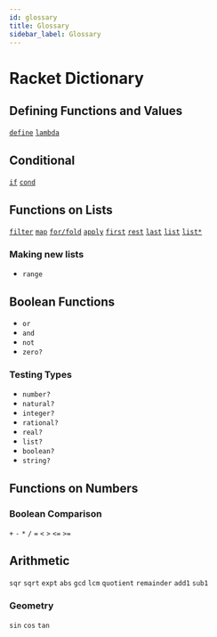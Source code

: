 ```yaml
---
id: glossary
title: Glossary
sidebar_label: Glossary
---
```


# Racket Dictionary

## Defining Functions and Values

[`define`](define.md)
[`lambda`](lambda.md)

## Conditional

[`if`](conditionals.md)
[`cond`](cond.md)

## Functions on Lists

[`filter`](function-sequence.md)
[`map`](function-sequence.md)
[`for/fold`](function-sequence.md)
[`apply`](function-sequence.md)
[`first`](function-sequence.md)
[`rest`](function-sequence.md)
[`last`](function-sequence.md)
[`list`](function-sequence.md)
[`list*`](function-sequence.md)

### Making new lists

* `range`

## Boolean Functions

* `or`
* `and`
* `not`
* `zero?`

### Testing Types

* `number?`
* `natural?`
* `integer?`
* `rational?`
* `real?`
* `list?`
* `boolean?`
* `string?`

## Functions on Numbers

### Boolean Comparison

`+`
`-`
`*`
`/`
`=`
`<`
`>`
`<=`
`>=`

## Arithmetic

`sqr`
`sqrt`
`expt`
`abs`
`gcd`
`lcm`
`quotient`
`remainder`
`add1`
`sub1`

### Geometry

`sin`
`cos`
`tan`
